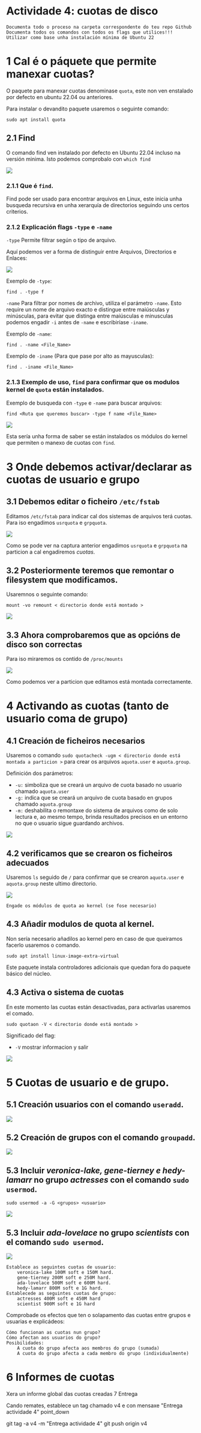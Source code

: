 # Actividade 4: cuotas de disco

    Documenta todo o proceso na carpeta correspondente do teu repo Github
    Documenta todos os comandos con todos os flags que utilices!!!
    Utilizar como base unha instalación mínima de Ubuntu 22

# 1 Cal é o páquete que permite manexar cuotas?
O paquete para manexar cuotas denominase ```quota```, este non ven enstalado por defecto en ubuntu 22.04 ou anteriores. 

Para instalar o devandito paquete usaremos o seguinte comando:
```
sudo apt install quota
```


## 2.1 Find
O comando find ven instalado por defecto en Ubuntu 22.04 incluso na versión minima. Isto podemos comprobalo con ```which find```

![](./caps/find.PNG)


### 2.1.1 Que é ```find```.

Find pode ser usado para encontrar arquivos en Linux, este inicia unha busqueda recursiva en unha xerarquía de directorios seguindo uns certos criterios.


### 2.1.2 Explicación flags ```-type``` e ```-name```

`-type` Permite filtrar según o tipo de arquivo.

Aquí podemos ver a forma de distinguir entre Arquivos, Directorios e Enlaces:

![](./caps/typepar.PNG)

Exemplo de `-type`:
```
find . -type f
```

`-name` Para filtrar por nomes de archivo, utiliza el parámetro `-name`. Esto require un nome de arquivo exacto e distingue entre maiúsculas y minúsculas, para evitar que distinga entre maiúsculas e minusculas podemos engadir `-i` antes de `-name` e escribiríase `-iname`.

Exemplo de `-name`:
```
find . -name <File_Name>
```
Exemplo de `-iname` (Para que pase por alto as mayusculas):

```
find . -iname <File_Name>
```

### 2.1.3 Exemplo de uso, `find` para confirmar que os modulos kernel de `quota` están instalados.
Exemplo de busqueda con `-type` e `-name`  para buscar arquivos:
```
find <Ruta que queremos buscar> -type f name <File_Name>
```
![](./caps/kernel.PNG)

Esta sería unha forma de saber se están instalados os módulos do kernel que permiten o manexo de cuotas con ```find```.

# 3 Onde debemos activar/declarar as cuotas de usuario e grupo

## 3.1 Debemos editar o ficheiro `/etc/fstab`

Editamos `/etc/fstab` para indicar cal dos sistemas de arquivos terá cuotas. Para iso engadimos `usrquota` e `grpquota`.

![](./caps/usrquota.PNG)

Como se pode ver na captura anterior  engadimos `usrquota` e `grpquota` na particion a cal engadiremos *cuotas*.

## 3.2 Posteriormente teremos que remontar o filesystem que modificamos.
Usaremnos o seguinte comando:
```
mount -vo remount < directorio donde está montado >
```
![](./caps/mount.PNG)

## 3.3 Ahora comprobaremos que as opcións de disco son correctas
Para iso miraremos os contido de `/proc/mounts`

![](./caps/proc.PNG)

Como podemos ver a particion que editamos está montada correctamente.

# 4 Activando as cuotas (tanto de usuario coma de grupo)

## 4.1 Creación de ficheiros necesarios
Usaremos o comando `sudo quotacheck -ugm < directorio donde está montada a particion >` para crear os arquivos `aquota.user` e `aquota.group`.

Definición dos parámetros:
- `-u:` simboliza que se creará un arquivo de cuota basado no usuario chamado `aquota.user`
- `-g:` indica que se creará un arquivo de cuota basado en grupos chamado `aquota.group`
- `-m:` deshabilita o remontaxe do sistema de arquivos como de solo lectura e, ao mesmo tempo, brinda resultados precisos en un entorno no que o usuario sigue guardando archivos.

![](./caps/creararchivos.PNG)

## 4.2 verificamos que se crearon os ficheiros adecuados
Usaremos `ls` seguido de `/` para confirmar que se crearon `aquota.user` e `aquota.group` neste ultimo directorio.

![](./caps/ls.PNG)

    Engade os módulos de quota ao kernel (se fose necesario)

## 4.3 Añadir modulos de quota al kernel.
Non sería necesario añadilos ao kernel pero en caso de que queiramos facerlo usaremos o comando.
```
sudo apt install linux-image-extra-virtual
```

Este paquete instala controladores adicionais que quedan fora do paquete básico del núcleo.

## 4.3 Activa o sistema de cuotas
En este momento las cuotas están desactivadas, para activarlas usaremos el comado.
```
sudo quotaon -V < directorio donde está montado >
```
Significado del flag:
- `-V` mostrar informacion y salir

![](./caps/encender.PNG)

# 5 Cuotas de usuario e de grupo.

## 5.1 Creación usuarios con el comando `useradd`.
![](./caps/usuarios.PNG)

## 5.2 Creación de grupos con el comando `groupadd`.
![](./caps/group.PNG)

## 5.3 Incluir *veronica-lake, gene-tierney e hedy-lamarr* no grupo *actresses* con el comando `sudo usermod`.
```
sudo usermod -a -G <grupos> <usuario>
```
![](./caps/a%C3%B1adirg.PNG)


## 5.3 Incluir *ada-lovelace* no grupo *scientists* con el comando `sudo usermod`.

![](./caps/ada.PNG)


    Establece as seguintes cuotas de usuario:
        veronica-lake 100M soft e 150M hard.
        gene-tierney 200M soft e 250M hard.
        ada-lovelace 500M soft e 600M hard.
        hedy-lamarr 800M soft e 1G hard.
    Establecede as seguintes cuotas de grupo:
        actresses 400M soft e 450M hard
        scientist 900M soft e 1G hard

Comprobade os efectos que ten o solapamento das cuotas entre grupos e usuarias e explicádeos:

    Cómo funcionan as cuotas nun grupo?
    Cómo afectan aos usuarios do grupo?
    Posibilidades:
        A cuota do grupo afecta aos membros do grupo (sumada)
        A cuota do grupo afecta a cada membro do grupo (individualmente)

# 6 Informes de cuotas

Xera un informe global das cuotas creadas
7 Entrega

Cando remates, establece un tag chamado v4 e con mensaxe "Entrega actividade 4" point_down

git tag -a v4 <derradeiro-hash-commit> -m "Entrega actividade 4"
git push origin v4